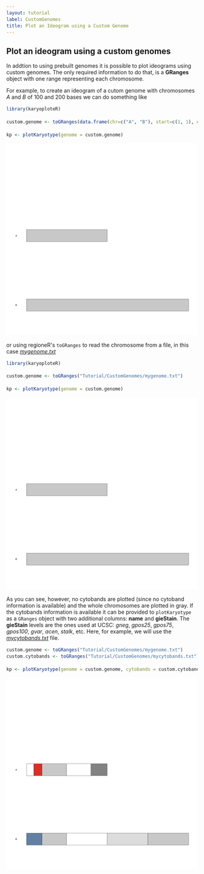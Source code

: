 ```yaml
---
layout: tutorial
label: CustomGenomes
title: Plot an Ideogram using a Custom Genome
---
```




## Plot an ideogram using a custom genomes

In addtion to using prebuilt genomes it is possible to plot ideograms using custom genomes.
The only required information to do that, is a **GRanges** object with one range representing
each chromosome. 

For example, to create an ideogram of a cutom genome with chromosomes *A* 
and *B* of 100 and 200 bases we can do something like


```r
library(karyoploteR)

custom.genome <- toGRanges(data.frame(chr=c("A", "B"), start=c(1, 1), end=c(100, 200)))

kp <- plotKaryotype(genome = custom.genome)
```

![plot of chunk Figure1](images//Figure1-1.png)

or using regioneR's `toGRanges` to read the chromosome from a file, in this case 
[*mygenome.txt*](https://raw.githubusercontent.com/bernatgel/karyoploter_examples/master/Examples/Tutorial/CustomGenomes/mygenome.txt)


```r
library(karyoploteR)

custom.genome <- toGRanges("Tutorial/CustomGenomes/mygenome.txt")

kp <- plotKaryotype(genome = custom.genome)
```

![plot of chunk Figure2](images//Figure2-1.png)

As you can see, however, no cytobands are plotted (since no cytoband information is available)
and the whole chromosomes are plotted in gray. If the cytobands information is available it
can be provided to `plotKaryotype` as a `GRanges` object with two additional columns: 
**name** and **gieStain**. The **gieStain** levels are the ones used at UCSC: *gneg*, 
*gpos25*, *gpos75*, *gpos100*, *gvar*, *acen*, *stalk*, etc. Here, for example, 
we will use the [*mycytobands.txt*](https://raw.githubusercontent.com/bernatgel/karyoploter_examples/master/Examples/Tutorial/CustomGenomes/mycytobands.txt) file.


```r
custom.genome <- toGRanges("Tutorial/CustomGenomes/mygenome.txt")
custom.cytobands <- toGRanges("Tutorial/CustomGenomes/mycytobands.txt")

kp <- plotKaryotype(genome = custom.genome, cytobands = custom.cytobands)
```

![plot of chunk Figure3](images//Figure3-1.png)



